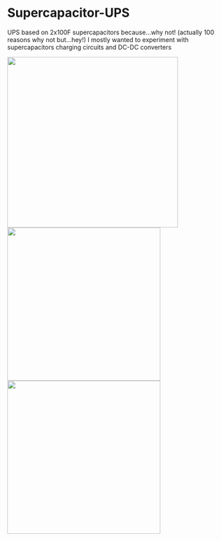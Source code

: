 # Supercapacitor-UPS
UPS based on 2x100F supercapacitors because...why not! (actually 100 reasons why not but...hey!)
I mostly wanted to experiment with supercapacitors charging circuits and DC-DC converters

<img src="https://github.com/Luca452/Supercapacitor-UPS/assets/36864265/52135b09-86ae-4fa6-bdd7-60eb9603081e" width="390" />

<img src="https://github.com/Luca452/Supercapacitor-UPS/assets/36864265/12987af7-a5b3-45ff-b435-1c2aa014e8d4" width="350" />

<img src="https://github.com/Luca452/Supercapacitor-UPS/assets/36864265/dae56c18-f710-4a2f-8c09-916be0d8ae51" width="350" />


